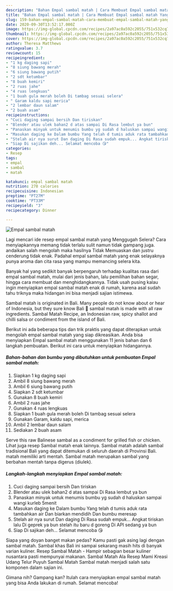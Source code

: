 ```yaml
---
description: "Bahan Empal sambal matah | Cara Membuat Empal sambal matah Yang Paling Enak"
title: "Bahan Empal sambal matah | Cara Membuat Empal sambal matah Yang Paling Enak"
slug: 159-bahan-empal-sambal-matah-cara-membuat-empal-sambal-matah-yang-paling-enak
date: 2020-09-30T13:52:17.000Z
image: https://img-global.cpcdn.com/recipes/2a97ac0a592c2055/751x532cq70/empal-sambal-matah-foto-resep-utama.jpg
thumbnail: https://img-global.cpcdn.com/recipes/2a97ac0a592c2055/751x532cq70/empal-sambal-matah-foto-resep-utama.jpg
cover: https://img-global.cpcdn.com/recipes/2a97ac0a592c2055/751x532cq70/empal-sambal-matah-foto-resep-utama.jpg
author: Theresa Matthews
ratingvalue: 3.7
reviewcount: 15
recipeingredient:
- "1 kg daging sapi"
- "8 siung bawang merah"
- "6 siung bawang putih"
- "2 sdt ketumbar"
- "8 buah kemiri"
- "2 ruas jahe"
- "4 ruas lengkuas"
- "1 buah gula merah boleh Di tambag sesuai selera"
- " Garam kaldu sapi merica"
- "2 lembar daun salam"
- "2 buah asam"
recipeinstructions:
- "Cuci daging sampai bersih Dan tiriskan"
- "Blender atau ulek bahan2 d atas sampai Di Rasa lembut ya bun"
- "Panaskan minyak untuk menumis bumbu yg sudah d haluskan sampai wangi kurleb 5menit"
- "Masukan daging ke Dalam bumbu Yang telah d tumis aduk rata tambahkan air Dan biarkan mendidih Dan bumbu meresap"
- "Stelah air nya surut Dan daging Di Rasa sudah empuk... Angkat tiriskan lalu Di geprek ya bun stelah itu baru d goreng Di API sedang ya bun"
- "Siap Di sajikan deh... Selamat mencoba 😘"
categories:
- Resep
tags:
- empal
- sambal
- matah

katakunci: empal sambal matah 
nutrition: 278 calories
recipecuisine: Indonesian
preptime: "PT27M"
cooktime: "PT33M"
recipeyield: "3"
recipecategory: Dinner

---
```



![Empal sambal matah](https://img-global.cpcdn.com/recipes/2a97ac0a592c2055/751x532cq70/empal-sambal-matah-foto-resep-utama.jpg)

Lagi mencari ide resep empal sambal matah yang Menggugah Selera? Cara menyiapkannya memang tidak terlalu sulit namun tidak gampang juga. andaikan salah mengolah maka hasilnya Tidak Memuaskan dan justru cenderung tidak enak. Padahal empal sambal matah yang enak selayaknya punya aroma dan cita rasa yang mampu memancing selera kita.

Banyak hal yang sedikit banyak berpengaruh terhadap kualitas rasa dari empal sambal matah, mulai dari jenis bahan, lalu pemilihan bahan segar, hingga cara membuat dan menghidangkannya. Tidak usah pusing kalau ingin menyiapkan empal sambal matah enak di rumah, karena asal sudah tahu triknya maka hidangan ini bisa menjadi sajian istimewa.

Sambal matah is originated in Bali. Many people do not know about or hear of Indonesia, but they sure know Bali 🙂 sambal matah is made with all raw ingredients. Sambal Matah Recipe, an Indonesian raw, spicy shallot and chilli salsa or condiment from the island of Bali.


Berikut ini ada beberapa tips dan trik praktis yang dapat diterapkan untuk mengolah empal sambal matah yang siap dikreasikan. Anda bisa menyiapkan Empal sambal matah menggunakan 11 jenis bahan dan 6 langkah pembuatan. Berikut ini cara untuk menyiapkan hidangannya.

<!--inarticleads1-->

##### Bahan-bahan dan bumbu yang dibutuhkan untuk pembuatan Empal sambal matah:

1. Siapkan 1 kg daging sapi
1. Ambil 8 siung bawang merah
1. Ambil 6 siung bawang putih
1. Siapkan 2 sdt ketumbar
1. Gunakan 8 buah kemiri
1. Ambil 2 ruas jahe
1. Gunakan 4 ruas lengkuas
1. Siapkan 1 buah gula merah boleh Di tambag sesuai selera
1. Gunakan  Garam, kaldu sapi, merica
1. Ambil 2 lembar daun salam
1. Sediakan 2 buah asam


Serve this raw Balinese sambal as a condiment for grilled fish or chicken. Lihat juga resep Sambal matah enak lainnya. Sambal matah adalah sambal tradisional Bali yang dapat ditemukan di seluruh daerah di Provinsi Bali. matah memiliki arti mentah. Sambal matah merupakan sambal yang berbahan mentah tanpa digerus (diulek). 

<!--inarticleads2-->

##### Langkah-langkah menyiapkan Empal sambal matah:

1. Cuci daging sampai bersih Dan tiriskan
1. Blender atau ulek bahan2 d atas sampai Di Rasa lembut ya bun
1. Panaskan minyak untuk menumis bumbu yg sudah d haluskan sampai wangi kurleb 5menit
1. Masukan daging ke Dalam bumbu Yang telah d tumis aduk rata tambahkan air Dan biarkan mendidih Dan bumbu meresap
1. Stelah air nya surut Dan daging Di Rasa sudah empuk... Angkat tiriskan lalu Di geprek ya bun stelah itu baru d goreng Di API sedang ya bun
1. Siap Di sajikan deh... Selamat mencoba 😘


Siapa yang doyan banget makan pedas? Kamu pasti gak asing lagi dengan sambal matah. Sambal khas Bali ini sampai sekarang masih hits di banyak varian kuliner. Resep Sambal Matah - Hampir sebagian besar kuliner nusantara pasti mempunyai makanan. Sambal Matah Ala Resep Mami Kreasi Udang Telur Puyuh Sambal Matah Sambal matah menjadi salah satu komponen dalam sajian ini. 

Gimana nih? Gampang kan? Itulah cara menyiapkan empal sambal matah yang bisa Anda lakukan di rumah. Selamat mencoba!
